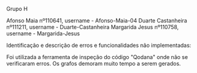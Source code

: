 Grupo H 

Afonso Maia nº110641, username - Afonso-Maia-04
Duarte Castanheira nº111211, username - Duarte-Castanheira
Margarida Jesus nº110758, username - Margarida-Jesus

Identificação e descrição de erros e funcionalidades não implementadas:

Foi utilizada a ferramenta de inspeção do código "Qodana" onde não se verificaram erros.
Os grafos demoram muito tempo a serem gerados.


